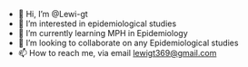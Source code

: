 - 👋 Hi, I’m @Lewi-gt
- 👀 I’m interested in epidemiological studies 
- 🌱 I’m currently learning MPH in Epidemiology 
- 💞️ I’m looking to collaborate on any Epidemiological studies
- 📫 How to reach me, via email lewigt369@gmail.com

<!---

--->
